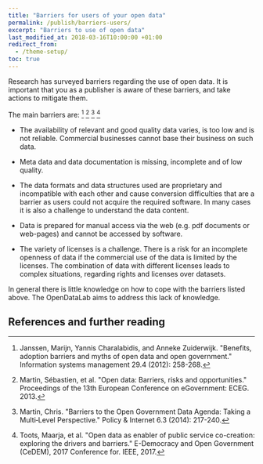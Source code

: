 ```yaml
---
title: "Barriers for users of your open data"
permalink: /publish/barriers-users/
excerpt: "Barriers to use of open data"
last_modified_at: 2018-03-16T10:00:00 +01:00
redirect_from:
  - /theme-setup/
toc: true
---
```


Research has surveyed barriers regarding the use of open data. It is important that you as a publisher is aware of these barriers, and take actions to mitigate them.


The main barriers are: [^1] [^2] [^3] [^4]

- The availability of relevant and good quality data varies, is too low and is not reliable. Commercial businesses cannot base their business on such data.

- Meta data and data documentation is missing, incomplete and of low quality.

- The data formats and data structures used are proprietary and incompatible with each other and cause conversion difficulties that are a barrier as users could not acquire the required software. In many cases it is also a challenge to understand the data content.

- Data is prepared for manual access via the web (e.g. pdf documents or web-pages) and cannot be accessed by software.

- The variety of licenses is a challenge. There is a risk for an incomplete openness of data if the commercial use of the data is limited by the licenses. The combination of data with different licenses leads to complex situations, regarding rights and licenses over datasets.

In general there is little knowledge on how to cope with the barriers listed above. The OpenDataLab aims to address this lack of knowledge.

## References and further reading
[^1]: Janssen, Marijn, Yannis Charalabidis, and Anneke Zuiderwijk. "Benefits, adoption barriers and myths of open data and open government." Information systems management 29.4 (2012): 258-268.

[^2]: Martin, Sébastien, et al. "Open data: Barriers, risks and opportunities." Proceedings of the 13th European Conference on eGovernment: ECEG. 2013.

[^3]: Martin, Chris. "Barriers to the Open Government Data Agenda: Taking a Multi‐Level Perspective." Policy & Internet 6.3 (2014): 217-240.

[^4]: Toots, Maarja, et al. "Open data as enabler of public service co-creation: exploring the drivers and barriers." E-Democracy and Open Government (CeDEM), 2017 Conference for. IEEE, 2017.

